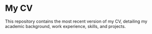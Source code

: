 # My CV 

This repository contains the most recent version of my CV, detailing my academic background, work experience, skills, and projects. 

